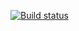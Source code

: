 [![Build status](https://ci.appveyor.com/api/projects/status/aleaibcev37gtgg7?svg=true)](https://ci.appveyor.com/project/Alexandra-Matyukhina/patterns-delivery)
